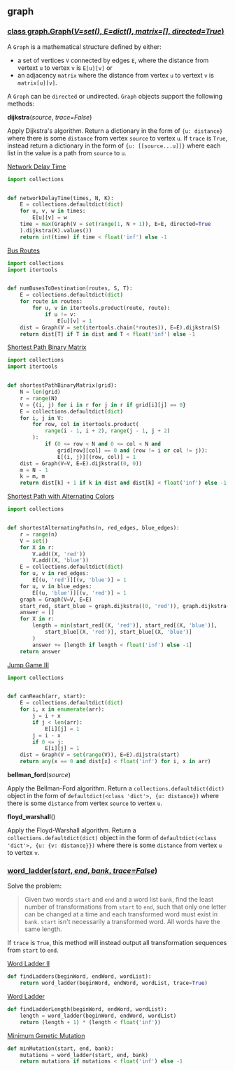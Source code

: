 ## graph

### [class graph.**Graph**(*V=set()*, *E=dict()*, *matrix=[]*, *directed=True*)](/graph.py)

A `Graph` is a mathematical structure defined by either:

* a set of vertices `V` connected by edges `E`, where the distance from vertext `u` to vertex `v` is `E[u][v]` or
* an adjacency `matrix` where the distance from vertex `u` to vertext `v` is `matrix[u][v]`.

A `Graph` can be `directed` or undirected. `Graph` objects support the following methods:

**dijkstra**(*source*, *trace=False*)

Apply Dijkstra's algorithm. Return a dictionary in the form of `{u: distance}` where there is some `distance` from vertex `source` to vertex `u`. If `trace` is `True`, instead return a dictionary in the form of `{u: [[source...u]]}` where each list in the value is a path from `source` to `u`.

[Network Delay Time](https://leetcode.com/problems/network-delay-time)
```python
import collections


def networkDelayTime(times, N, K):
    E = collections.defaultdict(dict)
    for u, v, w in times:
        E[u][v] = w
    time = max(Graph(V = set(range(1, N + 1)), E=E, directed=True
    ).dijkstra(K).values())
    return int(time) if time < float('inf') else -1
```

[Bus Routes](https://leetcode.com/problems/bus-routes)
```python
import collections
import itertools


def numBusesToDestination(routes, S, T):
    E = collections.defaultdict(dict)
    for route in routes:
        for u, v in itertools.product(route, route):
            if u != v:
                E[u][v] = 1
    dist = Graph(V = set(itertools.chain(*routes)), E=E).dijkstra(S)
    return dist[T] if T in dist and T < float('inf') else -1
```

[Shortest Path Binary Matrix](https://leetcode.com/problems/shortest-path-in-binary-matrix)
```python
import collections
import itertools


def shortestPathBinaryMatrix(grid):
    N = len(grid)
    r = range(N)
    V = {(i, j) for i in r for j in r if grid[i][j] == 0}
    E = collections.defaultdict(dict)
    for i, j in V:
        for row, col in itertools.product(
            range(i - 1, i + 2), range(j - 1, j + 2)
        ):
            if (0 <= row < N and 0 <= col < N and
                grid[row][col] == 0 and (row != i or col != j)):
                E[(i, j)][(row, col)] = 1
    dist = Graph(V=V, E=E).dijkstra((0, 0))
    m = N - 1
    k = m, m
    return dist[k] + 1 if k in dist and dist[k] < float('inf') else -1
```

[Shortest Path with Alternating Colors](https://leetcode.com/problems/shortest-path-with-alternating-colors)
```python
import collections


def shortestAlternatingPaths(n, red_edges, blue_edges):
    r = range(n)
    V = set()
    for X in r:
        V.add((X, 'red'))
        V.add((X, 'blue'))
    E = collections.defaultdict(dict)
    for u, v in red_edges:
        E[(u, 'red')][(v, 'blue')] = 1
    for u, v in blue_edges:
        E[(u, 'blue')][(v, 'red')] = 1
    graph = Graph(V=V, E=E)
    start_red, start_blue = graph.dijkstra((0, 'red')), graph.dijkstra((0, 'blue'))
    answer = []
    for X in r:
        length = min(start_red[(X, 'red')], start_red[(X, 'blue')],
            start_blue[(X, 'red')], start_blue[(X, 'blue')]
        )
        answer += [length if length < float('inf') else -1]
    return answer
```

[Jump Game III](https://leetcode.com/problems/jump-game-iii)
```python
import collections


def canReach(arr, start):
    E = collections.defaultdict(dict)
    for i, x in enumerate(arr):
        j = i + x
        if j < len(arr):
            E[i][j] = 1
        j = i - x
        if 0 <= j:
            E[i][j] = 1
    dist = Graph(V = set(range(V)), E=E).dijstra(start)
    return any(x == 0 and dist[x] < float('inf') for i, x in arr)
```

**bellman_ford**(*source*)

Apply the Bellman-Ford algorithm. Return a `collections.defaultdict(dict)` object in the form of `defaultdict(<class 'dict'>, {u: distance})` where there is some `distance` from vertex `source` to vertex `u`.

**floyd_warshall**()

Apply the Floyd-Warshall algorithm. Return a `collections.defaultdict(dict)` object in the form of `defaultdict(<class 'dict'>, {u: {v: distance}})` where there is some `distance` from vertex `u` to vertex `v`.

### [**word_ladder**(*start*, *end*, *bank*, *trace=False*)](/graph.py)

Solve the problem:

> Given two words `start` and `end` and a word list `bank`, find the least number of transformations from `start` to `end`, such that only one letter can be changed at a time and each transformed word must exist in `bank`. `start` isn't necessarily a transformed word. All words have the same length.

If `trace` is `True`, this method will instead output all transformation sequences from `start` to `end`.

[Word Ladder II](https://leetcode.com/problems/word-ladder-ii)
```python
def findLadders(beginWord, endWord, wordList):
    return word_ladder(beginWord, endWord, wordList, trace=True)
```

[Word Ladder](https://leetcode.com/problems/word-ladder)
```python
def findLadderLength(beginWord, endWord, wordList):
    length = word_ladder(beginWord, endWord, wordList)
    return (length + 1) * (length < float('inf'))
```

[Minimum Genetic Mutation](https://leetcode.com/problems/minimum-genetic-mutation)
```python
def minMutation(start, end, bank):
    mutations = word_ladder(start, end, bank)
    return mutations if mutations < float('inf') else -1
```